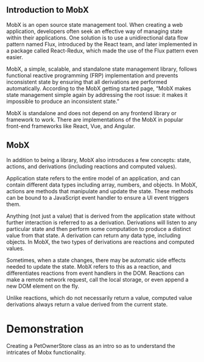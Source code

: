 ## Introduction to MobX
MobX is an open source state management tool. When creating a web application, developers often seek an effective way of managing state within their applications. One solution is to use a unidirectional data flow pattern named Flux, introduced by the React team, and later implemented in a package called React-Redux, which made the use of the Flux pattern even easier.

MobX, a simple, scalable, and standalone state management library, follows functional reactive programming (FRP) implementation and prevents inconsistent state by ensuring that all derivations are performed automatically. According to the MobX getting started page, “MobX makes state management simple again by addressing the root issue: it makes it impossible to produce an inconsistent state.”

MobX is standalone and does not depend on any frontend library or framework to work. There are implementations of the MobX in popular front-end frameworks like React, Vue, and Angular.

## MobX

In addition to being a library, MobX also introduces a few concepts: state, actions, and derivations (including reactions and computed values).

Application state refers to the entire model of an application, and can contain different data types including array, numbers, and objects. In MobX, actions are methods that manipulate and update the state. These methods can be bound to a JavaScript event handler to ensure a UI event triggers them.

Anything (not just a value) that is derived from the application state without further interaction is referred to as a derivation. Derivations will listen to any particular state and then perform some computation to produce a distinct value from that state. A derivation can return any data type, including objects. In MobX, the two types of derivations are reactions and computed values.

Sometimes, when a state changes, there may be automatic side effects needed to update the state. MobX refers to this as a reaction, and differentiates reactions from event handlers in the DOM. Reactions can make a remote network request, call the local storage, or even append a new DOM element on the fly.

Unlike reactions, which do not necessarily return a value, computed value derivations always return a value derived from the current state.


# Demonstration

Creating a PetOwnerStore class as an intro so as to understand the intricates of Mobx functionality.


